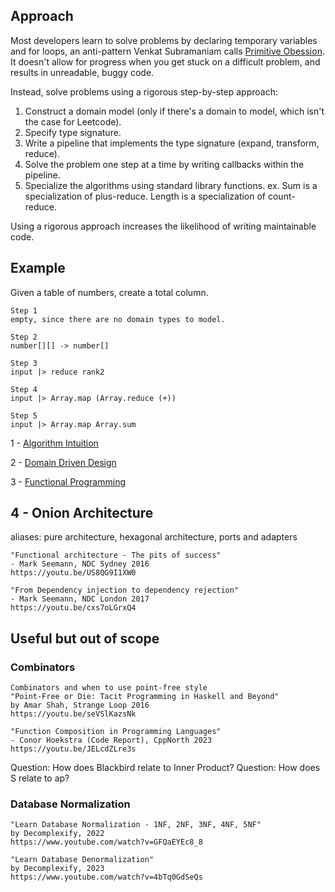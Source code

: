## Approach
Most developers learn to solve problems by declaring temporary variables and for loops, an anti-pattern Venkat Subramaniam calls [Primitive Obession](https://youtu.be/znZlF4uQBN0?t=1047). It doesn't allow for progress when you get stuck on a difficult problem, and results in unreadable, buggy code.

Instead, solve problems using a rigorous step-by-step approach:
1. Construct a domain model (only if there's a domain to model, which isn't the case for Leetcode).
2. Specify type signature.
3. Write a pipeline that implements the type signature (expand, transform, reduce).
4. Solve the problem one step at a time by writing callbacks within the pipeline.
5. Specialize the algorithms using standard library functions. ex. Sum is a specialization of plus-reduce. Length is a specialization of count-reduce.

Using a rigorous approach increases the likelihood of writing maintainable code.

## Example
Given a table of numbers, create a total column.
```
Step 1
empty, since there are no domain types to model.

Step 2
number[][] -> number[]

Step 3
input |> reduce rank2

Step 4
input |> Array.map (Array.reduce (+))

Step 5
input |> Array.map Array.sum
```

1 - [Algorithm Intuition](1_Algorithm_Intuition.md)

2 - [Domain Driven Design](2_Domain_Driven_Design.md)

3 - [Functional Programming](3_Functional_Programming.md)

## 4 - Onion Architecture
aliases: pure architecture, hexagonal architecture, ports and adapters
```
"Functional architecture - The pits of success"
- Mark Seemann, NDC Sydney 2016
https://youtu.be/US8QG9I1XW0

"From Dependency injection to dependency rejection"
- Mark Seemann, NDC London 2017
https://youtu.be/cxs7oLGrxQ4
```

## Useful but out of scope
### Combinators
```
Combinators and when to use point-free style
"Point-Free or Die: Tacit Programming in Haskell and Beyond"
by Amar Shah, Strange Loop 2016
https://youtu.be/seVSlKazsNk

"Function Composition in Programming Languages"
- Conor Hoekstra (Code Report), CppNorth 2023
https://youtu.be/JELcdZLre3s
```
Question: How does Blackbird relate to Inner Product?
Question: How does S relate to ap?

### Database Normalization
```
"Learn Database Normalization - 1NF, 2NF, 3NF, 4NF, 5NF"
by Decomplexify, 2022
https://www.youtube.com/watch?v=GFQaEYEc8_8

"Learn Database Denormalization"
by Decomplexify, 2023
https://www.youtube.com/watch?v=4bTq0GdSeQs
```
